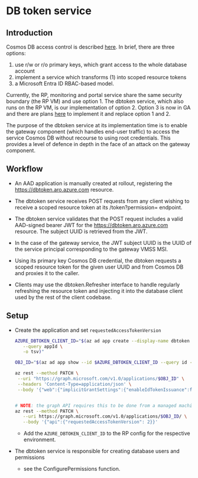 # DB token service

## Introduction

Cosmos DB access control is described
[here](https://docs.microsoft.com/en-us/azure/cosmos-db/secure-access-to-data).
In brief, there are three options:

1. use r/w or r/o primary keys, which grant access to the whole database account
2. implement a service which transforms (1) into scoped resource tokens
3. a Microsoft Entra ID RBAC-based model.

Currently, the RP, monitoring and portal service share the same security
boundary (the RP VM) and use option 1.  The dbtoken service, which also runs on
the RP VM, is our implementation of option 2.  Option 3 is now in GA and there are plans
[here](https://issues.redhat.com/browse/ARO-5512) to implement it and replace option 1
and 2.

The purpose of the dbtoken service at its implementation time is to enable the
gateway component (which handles end-user traffic) to access the service Cosmos
DB without recourse to using root credentials.  This provides a level of defence
in depth in the face of an attack on the gateway component.


## Workflow

* An AAD application is manually created at rollout, registering the
  https://dbtoken.aro.azure.com resource.

* The dbtoken service receives POST requests from any client wishing to receive
  a scoped resource token at its /token?permission=<permission> endpoint.

* The dbtoken service validates that the POST request includes a valid
  AAD-signed bearer JWT for the https://dbtoken.aro.azure.com resource.  The
  subject UUID is retrieved from the JWT.

* In the case of the gateway service, the JWT subject UUID is the UUID of the
  service principal corresponding to the gateway VMSS MSI.

* Using its primary key Cosmos DB credential, the dbtoken requests a scoped
  resource token for the given user UUID and <permission> from Cosmos DB and
  proxies it to the caller.

* Clients may use the dbtoken.Refresher interface to handle regularly refreshing
  the resource token and injecting it into the database client used by the rest
  of the client codebase.


## Setup

* Create the application and set `requestedAccessTokenVersion`

   ```bash
   AZURE_DBTOKEN_CLIENT_ID="$(az ad app create --display-name dbtoken \
      --query appId \
      -o tsv)"

  OBJ_ID="$(az ad app show --id $AZURE_DBTOKEN_CLIENT_ID --query id -o tsv)"

  az rest --method PATCH \
    --uri "https://graph.microsoft.com/v1.0/applications/$OBJ_ID" \
    --headers 'Content-Type=application/json' \
    --body '{"web":{"implicitGrantSettings":{"enableIdTokenIssuance":false}}}'


   # NOTE: the graph API requires this to be done from a managed machine
   az rest --method PATCH \
      --uri https://graph.microsoft.com/v1.0/applications/$OBJ_ID/ \
      --body '{"api":{"requestedAccessTokenVersion": 2}}'
   ```

   * Add the `AZURE_DBTOKEN_CLIENT_ID` to the RP config for the respective environment.

* The dbtoken service is responsible for creating database users and permissions

  * see the ConfigurePermissions function.


